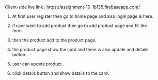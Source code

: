 Client-side live link : https://assignment-10-1b135.firebaseapp.com/


1. At first user register then go to home page and also login page is here.

2. if user went to add product then go to add product page and fill the form.

3. then the product add to the product page.

4. the product page show the card and there is also update and details button.

5. user can updete product .

6. click details button and show details to the card.